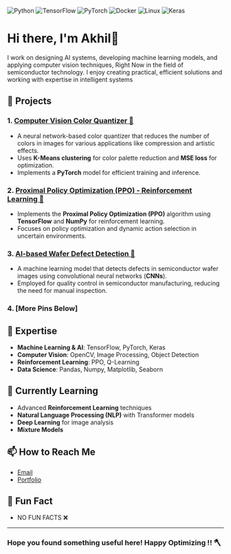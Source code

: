 
<!--
**akhil4674/akhil4674** is a ✨ _special_ ✨ repository because its `README.md` (this file) appears on your GitHub profile.

Here are some ideas to get you started:

- 🔭 I’m currently working on ...
- 🌱 I’m currently learning ...
- 👯 I’m looking to collaborate on ...
- 🤔 I’m looking for help with ...
- 💬 Ask me about ...
- 📫 How to reach me: ...
- 😄 Pronouns: ...
- ⚡ Fun fact: ...
-->


![Python](https://img.shields.io/badge/Python-3776AB?style=for-the-badge&logo=python&logoColor=white)
![TensorFlow](https://img.shields.io/badge/TensorFlow-FF6F00?style=for-the-badge&logo=tensorflow&logoColor=white)
![PyTorch](https://img.shields.io/badge/PyTorch-EE4C2C?style=for-the-badge&logo=pytorch&logoColor=white)
![Docker](https://img.shields.io/badge/Docker-2496ED?style=for-the-badge&logo=docker&logoColor=white)
![Linux](https://img.shields.io/badge/Linux-FCC624?style=for-the-badge&logo=linux&logoColor=black)
![Keras](https://img.shields.io/badge/Keras-D00000?style=for-the-badge&logo=keras&logoColor=white)

# Hi there, I'm Akhil👋

I work on designing AI systems, developing machine learning models, and applying computer vision techniques, Right Now in the field of semiconductor technology. I enjoy creating practical, efficient solutions and working with expertise in intelligent systems
## 🚀 Projects

### 1. **[Computer Vision Color Quantizer 🎨](https://github.com/YourUsername/ColorQuantizer)**
   - A neural network-based color quantizer that reduces the number of colors in images for various applications like compression and artistic effects.
   - Uses **K-Means clustering** for color palette reduction and **MSE loss** for optimization.
   - Implements a **PyTorch** model for efficient training and inference.

### 2. **[Proximal Policy Optimization (PPO) - Reinforcement Learning 🧠](https://github.com/YourUsername/PPO-Implementation)**
   - Implements the **Proximal Policy Optimization (PPO)** algorithm using **TensorFlow** and **NumPy** for reinforcement learning.
   - Focuses on policy optimization and dynamic action selection in uncertain environments.

### 3. **[AI-based Wafer Defect Detection 🔬](https://github.com/YourUsername/Wafer-Defect-Detection)**
   - A machine learning model that detects defects in semiconductor wafer images using convolutional neural networks (**CNNs**).
   - Employed for quality control in semiconductor manufacturing, reducing the need for manual inspection.
### 4. **[More Pins Below]**

## 🧠 Expertise

- **Machine Learning & AI**: TensorFlow, PyTorch, Keras
- **Computer Vision**: OpenCV, Image Processing, Object Detection
- **Reinforcement Learning**: PPO, Q-Learning
- **Data Science**: Pandas, Numpy, Matplotlib, Seaborn

## 🌱 Currently Learning

- Advanced **Reinforcement Learning** techniques
- **Natural Language Processing (NLP)** with Transformer models
- **Deep Learning** for image analysis
- **Mixture Models** 

## 📫 How to Reach Me

- [Email](mailto:heyakhil0@gmail.com)
- [Portfolio](https://akhilkumar.vercel.app/)


## 📝 Fun Fact

- NO FUN FACTS ❌


---

### Hope you found something useful here! Happy Optimizing !! 🪓

